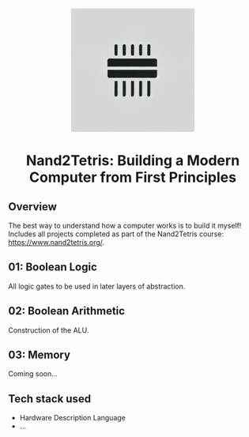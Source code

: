 <h1 align="center">
    <img src="https://raw.githubusercontent.com/em-baggie/N2T/main/N2TLogo1.webp" alt="N2T logo" height="250">
    <br/>
    <br/>
    Nand2Tetris: Building a Modern Computer from First Principles
</h1>

## Overview

The best way to understand how a computer works is to build it myself! Includes all projects completed as part of the Nand2Tetris course: https://www.nand2tetris.org/.

## 01: Boolean Logic
All logic gates to be used in later layers of abstraction.

## 02: Boolean Arithmetic
Construction of the ALU.

## 03: Memory
Coming soon...

## Tech stack used
- Hardware Description Language
- ...
